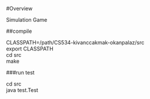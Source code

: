 #Overview

Simulation Game

##compile

CLASSPATH=/path/CS534-kivanccakmak-okanpalaz/src  
export CLASSPATH   
cd src   
make   

###run test

cd src   
java test.Test   




